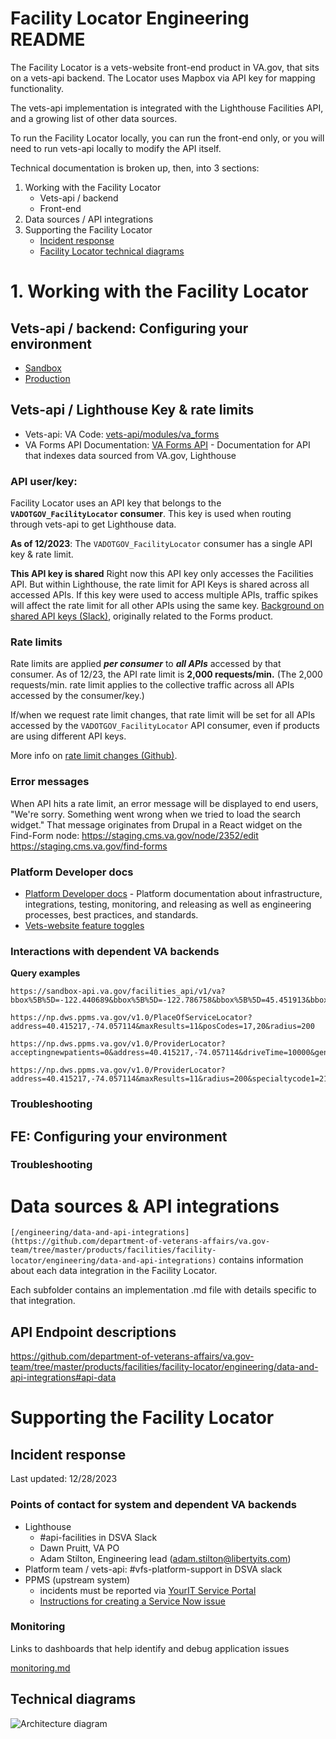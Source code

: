 # Facility Locator Engineering README 

The Facility Locator is a vets-website front-end product in VA.gov, that sits on a vets-api backend. The Locator uses Mapbox via API key for mapping functionality.

The vets-api implementation is integrated with the Lighthouse Facilities API, and a growing list of other data sources.

To run the Facility Locator locally, you can run the front-end only, or you will need to run vets-api locally to modify the API itself. 

Technical documentation is broken up, then, into 3 sections: 
1. Working with the Facility Locator
   * Vets-api / backend
    * Front-end
2. Data sources / API integrations
3. Supporting the Facility Locator
    * [Incident response](https://github.com/department-of-veterans-affairs/va.gov-team/blob/master/products/facilities/facility-locator/engineering/README.md#incident-response)
    * [Facility Locator technical diagrams](https://github.com/department-of-veterans-affairs/va.gov-team/blob/master/products/facilities/facility-locator/engineering/README.md#technical-diagrams)




# 1. Working with the Facility Locator


## Vets-api / backend: Configuring your environment

* [Sandbox](https://github.com/department-of-veterans-affairs/devops/blob/master/ansible/deployment/config/fwdproxy-vagov-sandbox.yml)
* [Production](https://github.com/department-of-veterans-affairs/devops/blob/master/ansible/deployment/config/fwdproxy-vagov-prod.yml)


## Vets-api / Lighthouse Key & rate limits
* Vets-api: VA  Code: [vets-api/modules/va_forms](https://github.com/department-of-veterans-affairs/vets-api/tree/master/modules/va_forms)
* VA Forms API Documentation: [VA Forms API](https://developer.va.gov/explore/api/va-forms) - Documentation for API that indexes data sourced from VA.gov, Lighthouse

### **API user/key:**
Facility Locator uses an API key that belongs to the **`VADOTGOV_FacilityLocator` consumer**. This key is used when routing through vets-api to get Lighthouse data. 

**As of 12/2023**: The `VADOTGOV_FacilityLocator` consumer has a single API key & rate limit.

**This API key is shared** 
Right now this API key only accesses the Facilities API. But within Lighthouse, the rate limit for API Keys is shared across all accessed APIs. If this key were used to access multiple APIs, traffic spikes will affect the rate limit for all other APIs using the same key. 
[Background on shared API keys (Slack)](https://dsva.slack.com/archives/CUB5X5MGF/p1695666665300929), originally related to the Forms product.

### **Rate limits**
Rate limits are applied _**per consumer**_ to _**all APIs**_ accessed by that consumer.
As of 12/23, the API rate limit is **2,000 requests/min.** (The 2,000 requests/min. rate limit applies to the collective traffic across all APIs accessed by the consumer/key.)

If/when we request rate limit changes, that rate limit will be set for all APIs accessed by the `VADOTGOV_FacilityLocator` API consumer, even if products are using different API keys. 

More info on [rate limit changes (Github)](https://github.com/department-of-veterans-affairs/va.gov-team/blob/master/products/find-a-va-form/engineering/troubleshooting.md#request-api-limit-increase).

### Error messages
When API hits a rate limit, an error message will be displayed to end users, "We're sorry. Something went wrong when we tried to load the search widget." That message originates from Drupal in a React widget on the Find-Form node:
https://staging.cms.va.gov/node/2352/edit
https://staging.cms.va.gov/find-forms

### Platform Developer docs
- [Platform Developer docs](https://depo-platform-documentation.scrollhelp.site/developer-docs/) - Platform documentation about infrastructure, integrations, testing, monitoring, and releasing as well as engineering processes, best practices, and standards.
- [Vets-website feature toggles](https://depo-platform-documentation.scrollhelp.site/developer-docs/feature-toggles-guide)

### Interactions with dependent VA backends

**Query examples**
```
https://sandbox-api.va.gov/facilities_api/v1/va?bbox%5B%5D=-122.440689&bbox%5B%5D=-122.786758&bbox%5B%5D=45.451913&bbox%5B%5D=45.64&type=benefits
```

```
https://np.dws.ppms.va.gov/v1.0/PlaceOfServiceLocator?address=40.415217,-74.057114&maxResults=11&posCodes=17,20&radius=200
```

```
https://np.dws.ppms.va.gov/v1.0/ProviderLocator?acceptingnewpatients=0&address=40.415217,-74.057114&driveTime=10000&gender=0&maxResults=11&network=0&primarycare=0&radius=200&specialtycode1=%27213E00000X%27&specialtycode2=null&specialtycode3=null&specialtycode4=null
```

```
https://np.dws.ppms.va.gov/v1.0/ProviderLocator?address=40.415217,-74.057114&maxResults=11&radius=200&specialtycode1=213E00000X
```

### Troubleshooting 


## FE: Configuring your environment 


### Troubleshooting



# Data sources & API integrations
`[/engineering/data-and-api-integrations](https://github.com/department-of-veterans-affairs/va.gov-team/tree/master/products/facilities/facility-locator/engineering/data-and-api-integrations)` contains information about each data integration in the Facility Locator. 

Each subfolder contains an implementation .md file with details specific to that integration. 

## API Endpoint descriptions 
https://github.com/department-of-veterans-affairs/va.gov-team/tree/master/products/facilities/facility-locator/engineering/data-and-api-integrations#api-data

# Supporting the Facility Locator

## Incident response  
Last updated: 12/28/2023

### Points of contact for system and dependent VA backends
   - Lighthouse 
     - #api-facilities in DSVA Slack
     - Dawn Pruitt, VA PO
     - Adam Stilton, Engineering lead (adam.stilton@libertyits.com)
   - Platform team / vets-api: #vfs-platform-support in DSVA slack  
   - PPMS (upstream system) 
     - incidents must be reported via [YourIT Service Portal](https://yourit.va.gov/va?id=va_report_incident)
     - [Instructions for creating a Service Now issue](https://github.com/department-of-veterans-affairs/va.gov-team/blob/master/products/facilities/facility-locator/images/Service%20Now%20instructions.pdf)
 

### Monitoring
Links to dashboards that help identify and debug application issues

[monitoring.md](https://github.com/department-of-veterans-affairs/va.gov-team/blob/master/products/facilities/facility-locator/engineering/monitoring.md)


## Technical diagrams 
![Architecture diagram](https://github.com/department-of-veterans-affairs/va.gov-team/blob/master/products/facilities/facility-locator/images/facilities%20technical%20diagram%2001.12.22.PNG)




